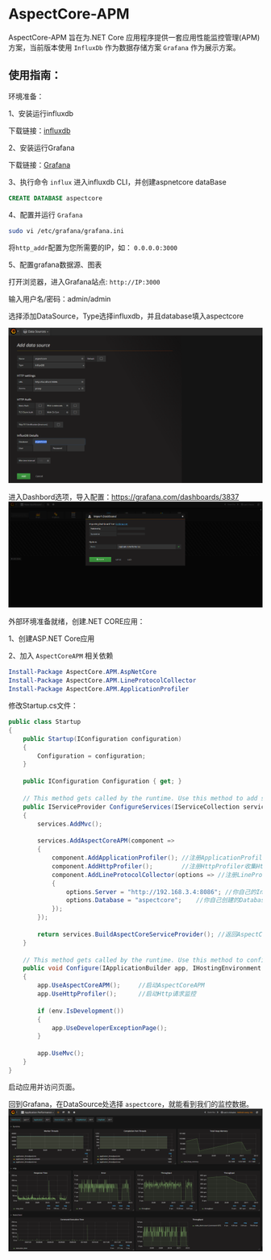 # AspectCore-APM

AspectCore-APM 旨在为.NET Core 应用程序提供一套应用性能监控管理(APM)方案，当前版本使用 `InfluxDb` 作为数据存储方案 `Grafana` 作为展示方案。

## 使用指南：

环境准备：

1、安装运行influxdb

下载链接：[influxdb](https://portal.influxdata.com/downloads)

2、安装运行Grafana

下载链接：[Grafana](http://docs.grafana.org/installation/)

3、执行命令 `influx` 进入influxdb CLI，并创建aspnetcore dataBase

```SQL
CREATE DATABASE aspectcore
```

4、配置并运行 `Grafana`

```BASH
sudo vi /etc/grafana/grafana.ini
```

将`http_addr`配置为您所需要的IP，如： `0.0.0.0:3000`

5、配置grafana数据源、图表

打开浏览器，进入Grafana站点: `http://IP:3000`

输入用户名/密码：admin/admin

选择添加DataSource，Type选择influxdb，并且database填入aspectcore

![](doc/1.png)

进入Dashbord选项，导入配置：https://grafana.com/dashboards/3837
![](doc/2.png)

外部环境准备就绪，创建.NET CORE应用：

1、创建ASP.NET Core应用

2、加入 `AspectCoreAPM` 相关依赖

```powershell
Install-Package AspectCore.APM.AspNetCore
Install-Package AspectCore.APM.LineProtocolCollector
Install-Package AspectCore.APM.ApplicationProfiler
```

修改Startup.cs文件：

```csharp
public class Startup
{
    public Startup(IConfiguration configuration)
    {
        Configuration = configuration;
    }

    public IConfiguration Configuration { get; }

    // This method gets called by the runtime. Use this method to add services to the container.
    public IServiceProvider ConfigureServices(IServiceCollection services)
    {
        services.AddMvc();

        services.AddAspectCoreAPM(component =>
        {
            component.AddApplicationProfiler(); //注册ApplicationProfiler收集GC和ThreadPool数据
            component.AddHttpProfiler();        //注册HttpProfiler收集Http请求数据
            component.AddLineProtocolCollector(options => //注册LineProtocolCollector将数据发送到InfluxDb
            {
                options.Server = "http://192.168.3.4:8086"; //你自己的InfluxDB Http地址
                options.Database = "aspectcore";    //你自己创建的Database
            });
        });

        return services.BuildAspectCoreServiceProvider(); //返回AspectCore AOP的ServiceProvider,这句代码一定要有
    }

    // This method gets called by the runtime. Use this method to configure the HTTP request pipeline.
    public void Configure(IApplicationBuilder app, IHostingEnvironment env)
    {
        app.UseAspectCoreAPM();     //启动AspectCoreAPM
        app.UseHttpProfiler();      //启动Http请求监控

        if (env.IsDevelopment())
        {
            app.UseDeveloperExceptionPage();
        }

        app.UseMvc();
    }
}
```

启动应用并访问页面。

回到Grafana，在DataSource处选择 `aspectcore`，就能看到我们的监控数据。
![](doc/3.png)